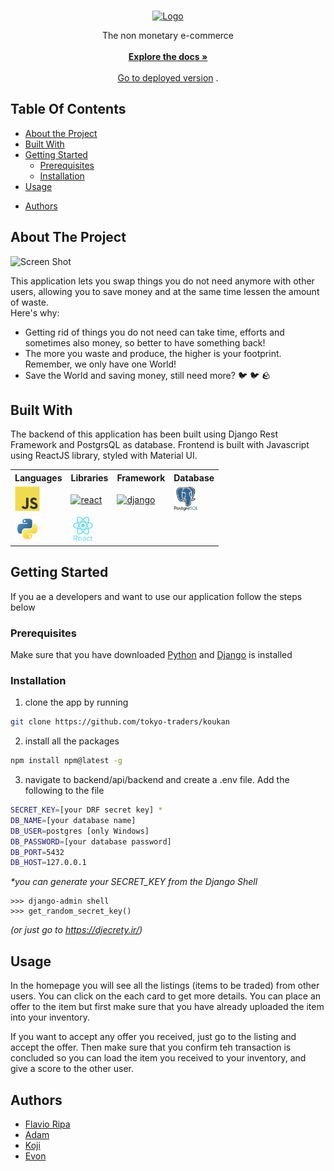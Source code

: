<br/>
<p align="center">
  <a href="https://github.com/tokyo-traders/koukan">
    <img src="https://user-images.githubusercontent.com/67497636/217703956-9a1c7261-930a-4fd4-a536-388541d7ed85.png" alt="Logo" width="480" height="250">
  </a>

  <p align="center">
    The non monetary e-commerce
    <br/>
    <br/>
    <a href="https://github.com/tokyo-traders/koukan"><strong>Explore the docs »</strong></a>
    <br/>
    <br/>
    <a href="#">Go to deployed version</a>
    .
<!--     <a href="https://github.com/ShaanCoding/ReadME-Generator/issues">Report Bug</a>
    .
    <a href="https://github.com/ShaanCoding/ReadME-Generator/issues">Request Feature</a> -->
  </p>
</p>

<!-- ![Downloads](https://img.shields.io/github/downloads/ShaanCoding/ReadME-Generator/total) ![Contributors](https://img.shields.io/github/contributors/ShaanCoding/ReadME-Generator?color=dark-green) ![Issues](https://img.shields.io/github/issues/ShaanCoding/ReadME-Generator) ![License](https://img.shields.io/github/license/ShaanCoding/ReadME-Generator)  -->

## Table Of Contents

* [About the Project](#about-the-project)
* [Built With](#built-with)
* [Getting Started](#getting-started)
  * [Prerequisites](#prerequisites)
  * [Installation](#installation)
* [Usage](#usage)
<!-- * [Roadmap](#roadmap)
* [Contributing](#contributing)
* [License](#license) -->
* [Authors](#authors)
<!-- * [Acknowledgements](#acknowledgements) -->

## About The Project

![Screen Shot](images/screenshot.png)

This application lets you swap things you do not need anymore with other users, allowing you to save money and at the same time lessen the amount of waste.
<br/>
Here's why:

* Getting rid of things you do not need can take time, efforts and sometimes also money, so better to have something back!
* The more you waste and produce, the higher is your footprint. Remember, we only have one World!
* Save the World and saving money, still need more? :bird: :bird: :rock:


## Built With

The backend of this application has been built using Django Rest Framework and PostgrsQL as database. Frontend is built with Javascript using ReactJS library, styled with Material UI.
</br>



<table>
  <tr>
    <th>Languages</th>
    <th>Libraries</th>
    <th>Framework</th>
    <th>Database</th>
  </tr>
  <tr>
  <td>
    <a href="https://developer.mozilla.org/en-US/docs/Web/JavaScript" target="_blank" rel="noreferrer"> <img src="https://raw.githubusercontent.com/devicons/devicon/master/icons/javascript/javascript-original.svg" alt="javascript" width="40" height="40"/> </a>
  </td>
  <td>
    <a href="https://https://mui.com//" target="_blank" rel="noreferrer"> 
      <img src="https://user-images.githubusercontent.com/67497636/217686777-1302937e-51e8-4d8b-8905-8796c4911b88.png" alt="react" width="40" height="40"/> </a>
  </td>
  <td>
      <a href="https://www.djangoproject.com/" target="_blank" rel="noreferrer"> <img src="https://cdn.worldvectorlogo.com/logos/django.svg" alt="django" width="40" height="40"/> </a>
  </td>
  <td>
      <a href="https://www.postgresql.org" target="_blank" rel="noreferrer"> <img src="https://raw.githubusercontent.com/devicons/devicon/master/icons/postgresql/postgresql-original-wordmark.svg" alt="postgresql" width="40" height="40"/> </a>
  </td>
  </tr>
  <tr>
    <td>
    <a href="https://www.python.org" target="_blank" rel="noreferrer"><img src="https://raw.githubusercontent.com/devicons/devicon/master/icons/python/python-original.svg" alt="python" width="40" height="40"/> </a>
    </td>
    <td>
      <a href="https://reactjs.org/" target="_blank" rel="noreferrer"> <img src="https://raw.githubusercontent.com/devicons/devicon/master/icons/react/react-original-wordmark.svg" alt="react" width="40" height="40"/> </a>
    </td>
  </tr>
<table>

## Getting Started

If you ae a developers and want to use our application follow the steps below

### Prerequisites

Make sure that you have downloaded [Python](https://www.python.org/downloads/) and [Django](https://docs.djangoproject.com/en/4.1/howto/windows/) is installed


### Installation

1. clone the app by running 
  ```sh 
  git clone https://github.com/tokyo-traders/koukan
  ```
2. install all the packages
```sh
npm install npm@latest -g
```
3. navigate to backend/api/backend and create a .env file. Add the following to the file
```sh
SECRET_KEY=[your DRF secret key] *
DB_NAME=[your database name]
DB_USER=postgres [only Windows]
DB_PASSWORD=[your database password]
DB_PORT=5432
DB_HOST=127.0.0.1
```
_*you can generate your SECRET_KEY from the Django Shell_
  ```
  >>> django-admin shell
  >>> get_random_secret_key()
  ```
  _(or just go to https://djecrety.ir/)_
  
## Usage

  In the homepage you will see all the listings (items to be traded) from other users. You can click on the each card to get more details. You can place an offer to the item but first make sure that you have already uploaded the item into your inventory.

  If you want to accept any offer you received, just go to the listing and accept the offer. Then make sure that you confirm teh  transaction is concluded so you can load the item you received to your inventory, and give a score to the other user.

<!-- ## Roadmap

See the [open issues](https://github.com/ShaanCoding/ReadME-Generator/issues) for a list of proposed features (and known issues).

## Contributing

Contributions are what make the open source community such an amazing place to be learn, inspire, and create. Any contributions you make are **greatly appreciated**.
* If you have suggestions for adding or removing projects, feel free to [open an issue](https://github.com/ShaanCoding/ReadME-Generator/issues/new) to discuss it, or directly create a pull request after you edit the *README.md* file with necessary changes.
* Please make sure you check your spelling and grammar.
* Create individual PR for each suggestion.
* Please also read through the [Code Of Conduct](https://github.com/ShaanCoding/ReadME-Generator/blob/main/CODE_OF_CONDUCT.md) before posting your first idea as well.

### Creating A Pull Request

1. Fork the Project
2. Create your Feature Branch (`git checkout -b feature/AmazingFeature`)
3. Commit your Changes (`git commit -m 'Add some AmazingFeature'`)
4. Push to the Branch (`git push origin feature/AmazingFeature`)
5. Open a Pull Request

## License

Distributed under the MIT License. See [LICENSE](https://github.com/ShaanCoding/ReadME-Generator/blob/main/LICENSE.md) for more information. -->

## Authors

* [Flavio Ripa](https://github.com/rpiflv)
* [Adam](#)
* [Koji](#)
* [Evon](#)
